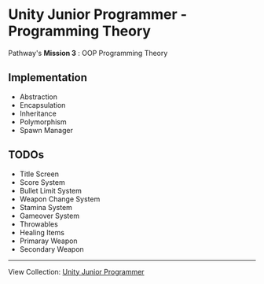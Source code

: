 # Unity Junior Programmer - Programming Theory
Pathway's <b>Mission 3</b> : OOP Programming Theory

## Implementation 
- Abstraction
- Encapsulation
- Inheritance
- Polymorphism
- Spawn Manager

## TODOs
- Title Screen
- Score System
- Bullet Limit System
- Weapon Change System
- Stamina System
- Gameover System
- Throwables
- Healing Items
- Primaray Weapon
- Secondary Weapon

---
View Collection: <a href="https://github.com/jazersalazar/Unity-Junior-Programmer">Unity Junior Programmer</a>
